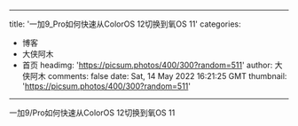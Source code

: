 
---
title: '一加9_Pro如何快速从ColorOS 12切换到氧OS 11'
categories: 
 - 博客
 - 大侠阿木
 - 首页
headimg: 'https://picsum.photos/400/300?random=511'
author: 大侠阿木
comments: false
date: Sat, 14 May 2022 16:21:25 GMT
thumbnail: 'https://picsum.photos/400/300?random=511'
---

<div>   
一加9/Pro如何快速从ColorOS 12切换到氧OS 11  
</div>
            